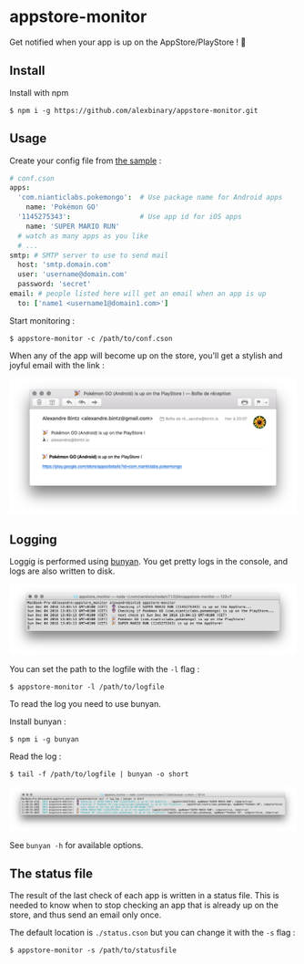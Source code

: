 # appstore-monitor
Get notified when your app is up on the AppStore/PlayStore ! 🚀


## Install

Install with npm

```
$ npm i -g https://github.com/alexbinary/appstore-monitor.git
```


## Usage

Create your config file from [the sample](sample.conf.cson) :

```coffeescript
# conf.cson
apps:
  'com.nianticlabs.pokemongo':  # Use package name for Android apps
    name: 'Pokémon GO'
  '1145275343':                 # Use app id for iOS apps
    name: 'SUPER MARIO RUN'
  # watch as many apps as you like
  # ...
smtp: # SMTP server to use to send mail
  host: 'smtp.domain.com'
  user: 'username@domain.com'
  password: 'secret'
email: # people listed here will get an email when an app is up
  to: ['name1 <username1@domain1.com>']
```

Start monitoring :

```
$ appstore-monitor -c /path/to/conf.cson
```

When any of the app will become up on the store, you'll get a stylish and joyful email with the link :

<img src="email.png">


## Logging

Loggig is performed using [bunyan](https://github.com/trentm/node-bunyan).
You get pretty logs in the console, and logs are also written to disk.

<img src="screenshot.png">

You can set the path to the logfile with the `-l` flag :
```
$ appstore-monitor -l /path/to/logfile
```

To read the log you need to use bunyan.

Install bunyan :
```
$ npm i -g bunyan
```
Read the log :
```
$ tail -f /path/to/logfile | bunyan -o short
```

<img src="bunyan.png">

See `bunyan -h` for available options.


## The status file

The result of the last check of each app is written in a status file.
This is needed to know when to stop checking an app that is already up on the store,
and thus send an email only once.

The default location is `./status.cson` but you can change it with the `-s` flag :
```
$ appstore-monitor -s /path/to/statusfile
```

